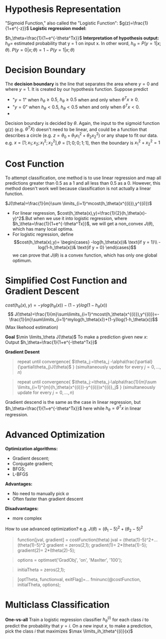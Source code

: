 # Hypothesis Representation
"Sigmoid Function," also called the "Logistic Function": $g(z)=\frac{1}{1+e^{-z}}$
**Logistic regression model:**

$h_\theta=\frac{1}{1+e^{-\theta^Tx}}$
**Interpretation of hypothesis output:** $h_\theta=$ estimated probability that y = 1 on input x. In other word, $h_\theta=P(y=1|x;\theta)$.
$P(y=0|x;\theta)=1-P(y=1|x;\theta)$

# Decision Boundary
The **decision boundary** is the line that separates the area where $y = 0$ and where $y = 1$. It is created by our hypothesis function.
Suppose predict 
- "$y = 1$" when $h_\theta\ge0.5$, $h_\theta\ge0.5$ when and only when $\theta^Tx\ge0$.
- "$y = 0$" when $h_\theta<0.5$, $h_\theta<0.5$ when and only when $\theta^Tx<0$.
-

Decision boundary is decided by $\theta$.
Again, the input to the sigmoid function g(z) (e.g.  $\theta^TX$) doesn't need to be linear, and could be a function that describes a circle (e.g.  $z=\theta_0+\theta_1x_1^2+\theta_2x_2^2$) or any shape to fit our data.
e.g. $x = [1;x_1;x_2;x_1^2;x_2^2]$,$\theta=[1;0;0;1;1]$, then the boundary is $x_1^2+x_2^2=1$

# Cost Function
To attempt classification, one method is to use linear regression and map all predictions greater than 0.5 as a 1 and all less than 0.5 as a 0. However, this method doesn't work well because classification is not actually a linear function.

$J(\theta)=\frac{1}{m}\sum \limits_{i=1}^mcost(h_\theta(x^{(i)}),y^{(i)})$
- For linear regression, $cost(h_\theta(x),y)=\frac{1}{2}(h_\theta(x)-y)^2$.But when we use it into logistic regression, where $h_\theta=\frac{1}{1+e^{-\theta^Tx}}$, we will get a non_convex $J(\theta)$, which has many local optima.
- For logistic regression, define $$cost(h_\theta(x),y)=  
\begin{cases}  
-log(h_\theta(x))& \text{if y = 1}\\  
-log(1-h_\theta(x))& \text{if y = 0}  
\end{cases}$$
we can prove that $J(\theta)$ is a convex function, which has only one global optimum.

# Simplified Cost Function and Gradient Descent
$cost(h_\theta(x),y)=-ylog(h_\theta(x))-(1-y)log(1-h_\theta(x))$
$$
J(\theta)=\frac{1}{m}\sum\limits_{i=1}^mcost(h_\theta(x^{(i)}),y^{(i)})=-\frac{1}{m}\sum\limits_{i=1}^mylog(h_\theta(x))+(1-y)log(1-h_\theta(x))$$(Max likehood estimation)

**Goal**
$\min \limits_\theta J(\theta)$
To make a prediction given new $x$: Output $h_\theta=\frac{1}{1+e^{-\theta^Tx}}$

**Gradient Desent**
>repeat until convergence{
	$\theta_j:=\theta_j -\alpha\frac{\partial}{\partial\theta_j}J(\theta)$
} (simultaneously update for every $j=0,...,n$)

>repeat until convergence{
	$\theta_j:=\theta_j-\alpha\frac{1}{m}\sum \limits_{i=1}^{m}(h_\theta(x^{(i)})-y^{(i)})x^{(i)}_j$
} (simultaneously update for every $j=0,...,n$)

Gradient descend is the same as the case in linear regression, but $h_\theta=\frac{1}{1+e^{-\theta^Tx}}$ here while $h_\theta=\theta^Tx$ in linear regression.

# Advanced Optimization

**Optimization algorithms:**

- Gradient descent;
- Conjugate gradient;
- BFGS;
- L-BFGS

**Advantages:**

- No need to manually pick $\alpha$
- Often faster than gradient descent

**Disadvantages:**

- more complex

How to use advanced optimization?
e.g. $J(\theta)=(\theta_1-5)^2+(\theta_2-5)^2$
> function[jval, gradient] = costFunction(theta)
> jval = (theta(1)-5)^2+...
>           (theta(1)-5)^2
> gradient = zeros(2,1);
> gradient(1)= 2*(theta(1)-5);
> gradient(2)= 2*(theta(2)-5);

>options = optimset('GradObj', 'on', 'MaxIter', '100');

>initiaTheta = zeros(2,1);

>[optTheta, functionval, exitFlag]=...
>fminunc(@costFunction, initialTheta, options);

# Multiclass Classification
**One-vs-all**
Train a logistic regression classifier $h_\theta^{(i)}$ for each class $i$ to predict the probability that $y = i$.
On a new input $x$, to make a prediction, pick the class $i$ that maximizes $\max \limits_ih_\theta^{(i)}(x)$
<!--stackedit_data:
eyJoaXN0b3J5IjpbLTY4NTc5OTg5MywtMTAyNTgxOTc5NiwtMT
gxMjgxNTM5MywtNTc5MTM4MDk2LDE4NTcxNjIwNywtMjA2NDk3
MzA1MCwtMTM2NzAyNjU3NiwtMTIyMTMyNzUyMSw5NDAyMjY2XX
0=
-->